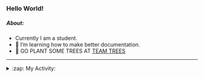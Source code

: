 ### Hello World!

##### About:
- Currently I am a student.
- 🌱 I’m learning how to make better documentation.
- 🌱 GO PLANT SOME TREES AT [TEAM TREES](https://teamtrees.org/)

---
<details>
  <summary>:zap: My Activity:</summary>
  
<!--START_SECTION:waka-->
![Code Time](http://img.shields.io/badge/Code%20Time-1%2C089%20hrs%2036%20mins-blue)

**I'm a Night 🦉** 

```text
🌞 Morning                1331 commits        ██░░░░░░░░░░░░░░░░░░░░░░░   09.30 % 
🌆 Daytime                4880 commits        █████████░░░░░░░░░░░░░░░░   34.08 % 
🌃 Evening                4176 commits        ███████░░░░░░░░░░░░░░░░░░   29.16 % 
🌙 Night                  3932 commits        ███████░░░░░░░░░░░░░░░░░░   27.46 % 
```
📅 **I'm Most Productive on Wednesday** 

```text
Monday                   2186 commits        ████░░░░░░░░░░░░░░░░░░░░░   15.27 % 
Tuesday                  1748 commits        ███░░░░░░░░░░░░░░░░░░░░░░   12.21 % 
Wednesday                3294 commits        ██████░░░░░░░░░░░░░░░░░░░   23.00 % 
Thursday                 1830 commits        ███░░░░░░░░░░░░░░░░░░░░░░   12.78 % 
Friday                   1418 commits        ██░░░░░░░░░░░░░░░░░░░░░░░   09.90 % 
Saturday                 1323 commits        ██░░░░░░░░░░░░░░░░░░░░░░░   09.24 % 
Sunday                   2520 commits        ████░░░░░░░░░░░░░░░░░░░░░   17.60 % 
```


📊 **This Week I Spent My Time On** 

```text
🔥 Editors: 
VS Code                  7 hrs 13 mins       █████████████████████████   100.00 % 

🐱‍💻 Projects: 
CSF22                    4 hrs 2 mins        ██████████████░░░░░░░░░░░   55.92 % 
quizeco                  1 hr 45 mins        ██████░░░░░░░░░░░░░░░░░░░   24.30 % 
technocean-frontend      1 hr 11 mins        ████░░░░░░░░░░░░░░░░░░░░░   16.46 % 
praise                   12 mins             █░░░░░░░░░░░░░░░░░░░░░░░░   03.00 % 
gdsc-next-weather-app    0 secs              ░░░░░░░░░░░░░░░░░░░░░░░░░   00.22 % 
```


 Last Updated on 06/04/2023 20:08:18 UTC
<!--END_SECTION:waka-->
</details>

